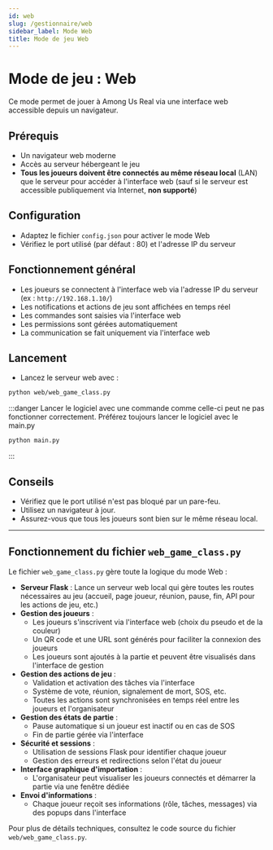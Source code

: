 ```yaml
---
id: web
slug: /gestionnaire/web
sidebar_label: Mode Web
title: Mode de jeu Web
---
```


# Mode de jeu : Web

Ce mode permet de jouer à Among Us Real via une interface web accessible depuis un navigateur.

## Prérequis
- Un navigateur web moderne
- Accès au serveur hébergeant le jeu
- **Tous les joueurs doivent être connectés au même réseau local** (LAN) que le serveur pour accéder à l'interface web (sauf si le serveur est accessible publiquement via Internet, **non supporté**)

## Configuration
- Adaptez le fichier `config.json` pour activer le mode Web
- Vérifiez le port utilisé (par défaut : 80) et l'adresse IP du serveur

## Fonctionnement général
- Les joueurs se connectent à l'interface web via l'adresse IP du serveur (ex : `http://192.168.1.10/`)
- Les notifications et actions de jeu sont affichées en temps réel
- Les commandes sont saisies via l'interface web
- Les permissions sont gérées automatiquement
- La communication se fait uniquement via l'interface web

## Lancement
- Lancez le serveur web avec :
```bash
python web/web_game_class.py
```
:::danger
Lancer le logiciel avec une commande comme celle-ci peut ne pas fonctionner correctement.
Préférez toujours lancer le logiciel avec le main.py
```bash
python main.py
```
:::

## Conseils
- Vérifiez que le port utilisé n'est pas bloqué par un pare-feu.
- Utilisez un navigateur à jour.
- Assurez-vous que tous les joueurs sont bien sur le même réseau local.

---

## Fonctionnement du fichier `web_game_class.py`

Le fichier `web_game_class.py` gère toute la logique du mode Web :

- **Serveur Flask** : Lance un serveur web local qui gère toutes les routes nécessaires au jeu (accueil, page joueur, réunion, pause, fin, API pour les actions de jeu, etc.)
- **Gestion des joueurs** :
  - Les joueurs s'inscrivent via l'interface web (choix du pseudo et de la couleur)
  - Un QR code et une URL sont générés pour faciliter la connexion des joueurs
  - Les joueurs sont ajoutés à la partie et peuvent être visualisés dans l'interface de gestion
- **Gestion des actions de jeu** :
  - Validation et activation des tâches via l'interface
  - Système de vote, réunion, signalement de mort, SOS, etc.
  - Toutes les actions sont synchronisées en temps réel entre les joueurs et l'organisateur
- **Gestion des états de partie** :
  - Pause automatique si un joueur est inactif ou en cas de SOS
  - Fin de partie gérée via l'interface
- **Sécurité et sessions** :
  - Utilisation de sessions Flask pour identifier chaque joueur
  - Gestion des erreurs et redirections selon l'état du joueur
- **Interface graphique d'importation** :
  - L'organisateur peut visualiser les joueurs connectés et démarrer la partie via une fenêtre dédiée
- **Envoi d'informations** :
  - Chaque joueur reçoit ses informations (rôle, tâches, messages) via des popups dans l'interface

Pour plus de détails techniques, consultez le code source du fichier `web/web_game_class.py`.